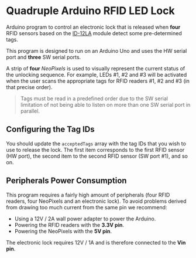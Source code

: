 # Quadruple Arduino RFID LED Lock

Arduino program to control an electronic lock that is released when **four** RFID sensors based on the [ID-12LA](https://www.sparkfun.com/products/11827) module detect some pre-determined tags.

This program is designed to run on an Arduino Uno and uses the HW serial port and **three** SW serial ports.

A strip of **four** *NeoPixels* is used to visually represent the current status of the unlocking sequence. For example, LEDs #1, #2 and #3 will be activated when the user scans the appropriate tags for RFID readers #1, #2 and #3 (in that precise order).

> Tags must be read in a predefined order due to the SW serial limitation of not being able to listen on more than one SW serial port in parallel.

## Configuring the Tag IDs

You should update the `acceptedTags` array with the tag IDs that you wish to use to release the lock. The first item corresponds to the first RFID sensor (HW port), the second item to the second RFID sensor (SW port #1), and so on.

## Peripherals Power Consumption

This program requires a fairly high amount of peripherals (four RFID readers, four NeoPixels and an electronic lock). To avoid problems derived from drawing too much current from the same pin we recommend: 

* Using a 12V / 2A wall power adapter to power the Arduino.
* Powering the RFID readers with the **3.3V pin**.
* Powering the NeoPixels with the **5V pin**.

The electronic lock requires 12V / 1A and is therefore connected to the **Vin pin**.
